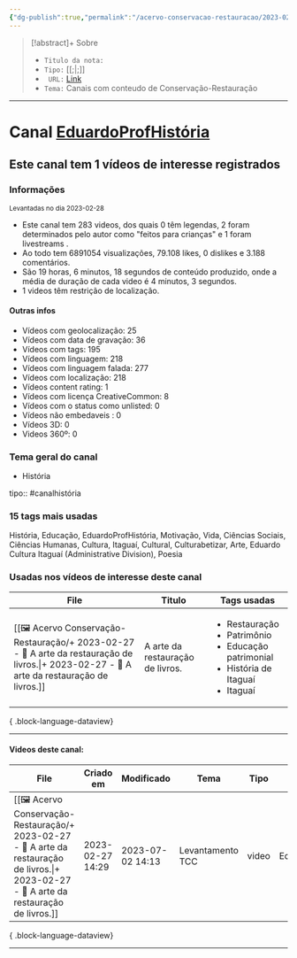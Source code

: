 ```yaml
---
{"dg-publish":true,"permalink":"/acervo-conservacao-restauracao/2023-02-28-eduardo-prof-historia/","tags":["🖼️/🗨️"]}
---
```


>[!abstract]+ Sobre
>- `Titulo da nota:` 
>- `Tipo:`  [[;\|;]]
>- ` URL:`  [Link](http://www.youtube.com/@EduardoProfHistoria)
>- `Tema:`  Canais com conteudo de Conservação-Restauração
***

# Canal [EduardoProfHistória](http://www.youtube.com/@EduardoProfHistoria)

## Este canal tem 1 vídeos de interesse registrados

### Informações
<small> Levantadas no dia 2023-02-28 </small>

- Este canal tem 283 videos, dos quais 0 têm legendas, 2 foram determinados pelo autor como "feitos para crianças" e 1 foram livestreams .
- Ao todo tem 6891054 visualizações, 79.108 likes, 0 dislikes e 3.188 comentários.
- São 19 horas, 6 minutos, 18 segundos de conteúdo produzido, onde a média de duração de cada video é 4 minutos, 3 segundos.
 - 1 videos têm restrição de localização.

#### Outras infos

- Vídeos com geolocalização: 25
- Vídeos com data de gravação: 36
- Vídeos com tags: 195
- Vídeos com linguagem: 218
- Vídeos com linguagem falada: 277
- Vídeos com localização: 218
- Vídeos content rating: 1
- Vídeos com licença CreativeCommon: 8
- Vídeos com o status como unlisted: 0
- Vídeos não embedaveis : 0
- Vídeos 3D: 0
- Videos 360º: 0


### Tema geral do canal
- História 

tipo:: #canalhistória

### 15 tags mais usadas

História, Educação, EduardoProfHistória, Motivação, Vida, Ciências Sociais, Ciências Humanas, Cultura, Itaguaí, Cultural, Culturabetizar, Arte, Eduardo Cultura Itaguaí (Administrative Division), Poesia

### Usadas nos vídeos de interesse deste canal
| File                                                                                                                                                     | Titulo                           | Tags usadas                                                                                                               |
| -------------------------------------------------------------------------------------------------------------------------------------------------------- | -------------------------------- | ------------------------------------------------------------------------------------------------------------------------- |
| [[🖼️ Acervo Conservação-Restauração/+ 2023-02-27   -  🎥️ A arte da restauração de livros.\|+ 2023-02-27   -  🎥️ A arte da restauração de livros.]] | A arte da restauração de livros. | <ul><li>Restauração</li><li>Patrimônio</li><li>Educação patrimonial</li><li>História de Itaguaí</li><li>Itaguaí</li></ul> |

{ .block-language-dataview}


***
#### Videos deste canal:
| File                                                                                                                                                     | Criado em        | Modificado       | Tema             | Tipo  | Canal               |
| -------------------------------------------------------------------------------------------------------------------------------------------------------- | ---------------- | ---------------- | ---------------- | ----- | ------------------- |
| [[🖼️ Acervo Conservação-Restauração/+ 2023-02-27   -  🎥️ A arte da restauração de livros.\|+ 2023-02-27   -  🎥️ A arte da restauração de livros.]] | 2023-02-27 14:29 | 2023-07-02 14:13 | Levantamento TCC | video | EduardoProfHistória |

{ .block-language-dataview}
***
